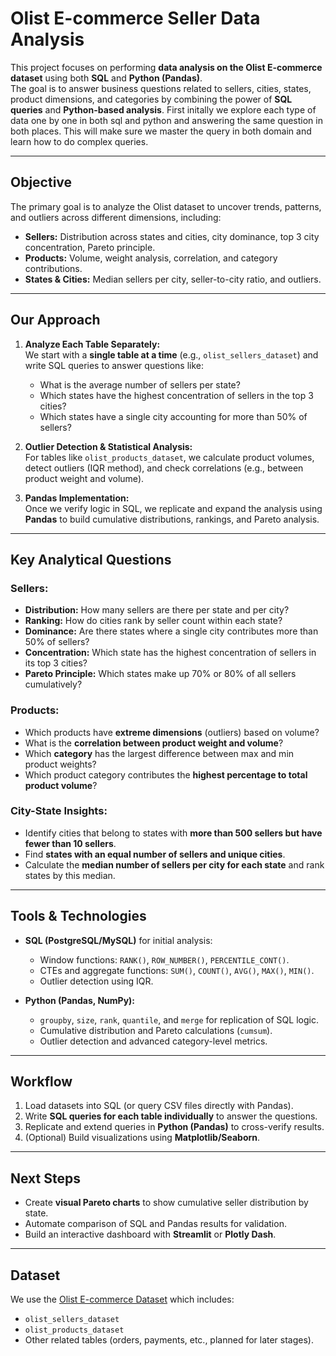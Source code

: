 # Olist E-commerce Seller Data Analysis

This project focuses on performing **data analysis on the Olist E-commerce dataset** using both **SQL** and **Python (Pandas)**.  
The goal is to answer business questions related to sellers, cities, states, product dimensions, and categories by combining the power of **SQL queries** and **Python-based analysis**.
First initally we explore each type of data one by one in both sql and python and answering the same question in both places. This will make sure we master the query in both domain and
learn how to do complex queries.

---

## **Objective**
The primary goal is to analyze the Olist dataset to uncover trends, patterns, and outliers across different dimensions, including:
- **Sellers:** Distribution across states and cities, city dominance, top 3 city concentration, Pareto principle.
- **Products:** Volume, weight analysis, correlation, and category contributions.
- **States & Cities:** Median sellers per city, seller-to-city ratio, and outliers.

---

## **Our Approach**
1. **Analyze Each Table Separately:**  
   We start with a **single table at a time** (e.g., `olist_sellers_dataset`) and write SQL queries to answer questions like:
   - What is the average number of sellers per state?
   - Which states have the highest concentration of sellers in the top 3 cities?
   - Which states have a single city accounting for more than 50% of sellers?

2. **Outlier Detection & Statistical Analysis:**  
   For tables like `olist_products_dataset`, we calculate product volumes, detect outliers (IQR method), and check correlations (e.g., between product weight and volume).

3. **Pandas Implementation:**  
   Once we verify logic in SQL, we replicate and expand the analysis using **Pandas** to build cumulative distributions, rankings, and Pareto analysis.

---

## **Key Analytical Questions**
### Sellers:
- **Distribution:** How many sellers are there per state and per city?
- **Ranking:** How do cities rank by seller count within each state?
- **Dominance:** Are there states where a single city contributes more than 50% of sellers?
- **Concentration:** Which state has the highest concentration of sellers in its top 3 cities?
- **Pareto Principle:** Which states make up 70% or 80% of all sellers cumulatively?

### Products:
- Which products have **extreme dimensions** (outliers) based on volume?
- What is the **correlation between product weight and volume**?
- Which **category** has the largest difference between max and min product weights?
- Which product category contributes the **highest percentage to total product volume**?

### City-State Insights:
- Identify cities that belong to states with **more than 500 sellers but have fewer than 10 sellers**.
- Find **states with an equal number of sellers and unique cities**.
- Calculate the **median number of sellers per city for each state** and rank states by this median.

---

## **Tools & Technologies**
- **SQL (PostgreSQL/MySQL)** for initial analysis:
  - Window functions: `RANK()`, `ROW_NUMBER()`, `PERCENTILE_CONT()`.
  - CTEs and aggregate functions: `SUM()`, `COUNT()`, `AVG()`, `MAX()`, `MIN()`.
  - Outlier detection using IQR.

- **Python (Pandas, NumPy):**
  - `groupby`, `size`, `rank`, `quantile`, and `merge` for replication of SQL logic.
  - Cumulative distribution and Pareto calculations (`cumsum`).
  - Outlier detection and advanced category-level metrics.

---

## **Workflow**
1. Load datasets into SQL (or query CSV files directly with Pandas).
2. Write **SQL queries for each table individually** to answer the questions.
3. Replicate and extend queries in **Python (Pandas)** to cross-verify results.
4. (Optional) Build visualizations using **Matplotlib/Seaborn**.

---

## **Next Steps**
- Create **visual Pareto charts** to show cumulative seller distribution by state.
- Automate comparison of SQL and Pandas results for validation.
- Build an interactive dashboard with **Streamlit** or **Plotly Dash**.

---

## **Dataset**
We use the [Olist E-commerce Dataset](https://www.kaggle.com/olistbr/olist-dataset) which includes:
- `olist_sellers_dataset`
- `olist_products_dataset`
- Other related tables (orders, payments, etc., planned for later stages).
